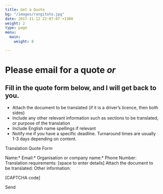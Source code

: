 ```yaml
---
title: Get a Quote
bg: "/images/rangitoto.jpg"
date: 2017-11-12 22:07:07 +1300
weight: 2
type: page
menu:
  main:
    weight: 8

---
```

# Please email for a quote _or_

## Fill in the quote form below, and I will get back to you.

* Attach the document to be translated (if it is a driver’s licence, then both sides)
* Include any other relevant information such as sections to be translated, or purpose of the translation
* Include English name spellings if relevant
* Notify me if you have a specific deadline. Turnaround times are usually 1-3 days depending on content.

Translation Quote Form

Name:\*
Email:\*
Organisation or company name:\*
Phone Number:
Translation requirements: \[space to enter details\]
Attach the document to be translated:
Other information:

\[CAPTCHA code\]

Send